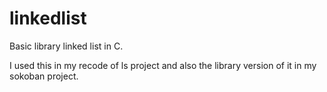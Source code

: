 # linkedlist
Basic library linked list in C.

I used this in my recode of ls project and also the library version of it in my sokoban project.
